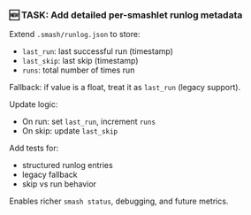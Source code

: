 ### 🆕 TASK: Add detailed per-smashlet runlog metadata

Extend `.smash/runlog.json` to store:

- `last_run`: last successful run (timestamp)
- `last_skip`: last skip (timestamp)
- `runs`: total number of times run

Fallback: if value is a float, treat it as `last_run` (legacy support).

Update logic:

- On run: set `last_run`, increment `runs`
- On skip: update `last_skip`

Add tests for:

- structured runlog entries
- legacy fallback
- skip vs run behavior

Enables richer `smash status`, debugging, and future metrics.
